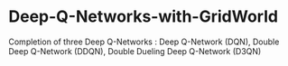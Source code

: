 # Deep-Q-Networks-with-GridWorld
Completion of  three Deep Q-Networks : Deep Q-Network (DQN), Double Deep Q-Network (DDQN), Double Dueling Deep Q-Network (D3QN)
